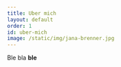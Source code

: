 ```yaml
---
title: Uber mich
layout: default
order: 1
id: uber-mich
image: /static/img/jana-brenner.jpg
---
```

Ble bla **ble**